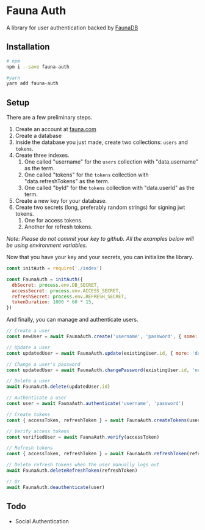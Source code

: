 # Fauna Auth

A library for user authentication backed by [FaunaDB](https://fauna.com/)

## Installation

```sh
# npm
npm i --save fauna-auth

#yarn
yarn add fauna-auth
```

## Setup

There are a few preliminary steps.

1. Create an account at [fauna.com](https://fauna.com)
2. Create a database
3. Inside the database you just made, create two collections: `users` and `tokens`.
4. Create three indexes.
    1. One called "username" for the `users` collection with "data.username" as the term.
    2. One called "tokens" for the `tokens` collection with "data.refreshTokens" as the term.
    3. One called "byId" for the `tokens` collection with "data.userId" as the term.
4. Create a new key for your database.
5. Create two secrets (long, preferably random strings) for signing jwt tokens.
    1. One for access tokens.
    2. Another for refresh tokens.

_Note: Please do not commit your key to github. All the examples below will be using environment variables._

Now that you have your key and your secrets, you can initialize the library.

```js
const initAuth = require('./index')

const FaunaAuth = initAuth({
  dbSecret: process.env.DB_SECRET,
  accessSecret: process.env.ACCESS_SECRET,
  refreshSecret: process.env.REFRESH_SECRET,
  tokenDuration: 1000 * 60 * 15,
})
```

And finally, you can manage and authenticate users.

```js
// Create a user
const newUser = await FaunaAuth.create('username', 'password', { some: 'data' })

// Update a user
const updatedUser = await FaunaAuth.update(existingUser.id, { more: 'data' })

// Change a user's password
const updatedUser = await FaunaAuth.changePassword(existingUser.id, 'newPassword')

// Delete a user
await FaunaAuth.delete(updatedUser.id)

// Authenticate a user
const user = await FaunaAuth.authenticate('username', 'password')

// Create tokens
const { accessToken, refreshToken } = await FaunaAuth.createTokens(user)

// Verify access tokens
const verifiedUser = await FaunaAuth.verify(accessToken)

// Refresh tokens
const { accessToken, refreshToken } = await FaunaAuth.refreshToken(refreshToken)

// Delete refresh tokens when the user manually logs out
await FaunaAuth.deleteRefreshToken(refreshToken)

// Or
await FaunaAuth.deauthenticate(user)
```

## Todo
* Social Authentication